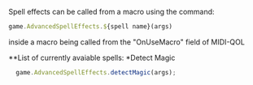 Spell effects can be called from a macro using the command: 
```javascript 
game.AdvancedSpellEffects.${spell name}(args)
```
inside a macro being called from the "OnUseMacro" field of MIDI-QOL

**List of currently avaiable spells: 
*Detect Magic
```javascript
  game.AdvancedSpellEffects.detectMagic(args);
```
